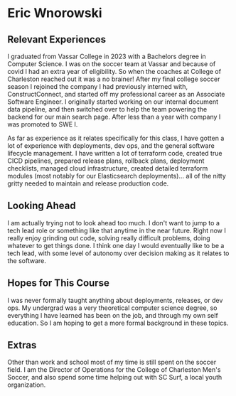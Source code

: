 # Eric Wnorowski

## Relevant Experiences 
I graduated from Vassar College in 2023 with a Bachelors degree in Computer Science. I was on the soccer team at Vassar and because of covid I had an extra year of eligibility. So when the coaches at College of Charleston reached out it was a no brainer! After my final college soccer season I rejoined the company I had previously interned with, ConstructConnect, and started off my professional career as an Associate Software Engineer. I originally started working on our internal document data pipeline, and then switched over to help the team powering the backend for our main search page. After less than a year with company I was promoted to SWE I.

As far as experience as it relates specifically for this class, I have gotten a lot of experience with deployments, dev ops, and the general software lifecycle management. I have written a lot of terraform code, created true CICD pipelines, prepared release plans, rollback plans, deployment checklists, managed cloud infrastructure, created detailed terraform modules (most notably for our Elasticsearch deployments)... all of the nitty gritty needed to maintain and release production code.

## Looking Ahead 
I am actually trying not to look ahead too much. I don't want to jump to a tech lead role or something like that anytime in the near future. Right now I really enjoy grinding out code, solving really difficult problems, doing whatever to get things done. I think one day I would eventually like to be a tech lead, with some level of autonomy over decision making as it relates to the software.

## Hopes for This Course
I was never formally taught anything about deployments, releases, or dev ops. My undergrad was a very theoretical computer science degree, so everything I have learned has been on the job, and through my own self education. So I am hoping to get a more formal background in these topics.

## Extras
Other than work and school most of my time is still spent on the soccer field. I am the Director of Operations for the College of Charleston Men's Soccer, and also spend some time helping out with SC Surf, a local youth organization.